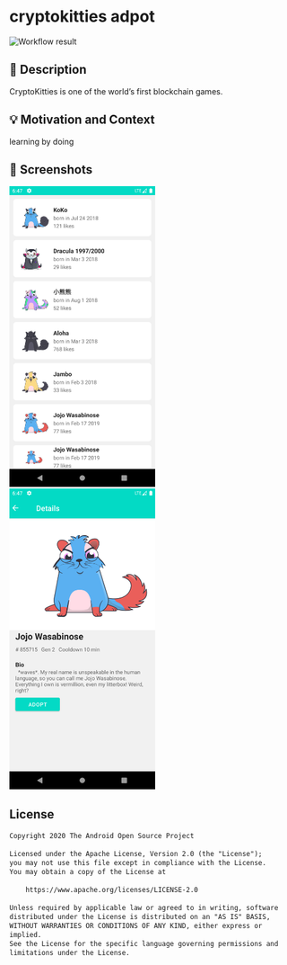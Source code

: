 # cryptokitties adpot

<!--- Replace <OWNER> with your Github Username and <REPOSITORY> with the name of your repository. -->
<!--- You can find both of these in the url bar when you open your repository in github. -->
![Workflow result](https://github.com/shinelikeamillion/android-dev-challenge-compose-2021/workflows/Check/badge.svg)


## :scroll: Description
<!--- Describe your app in one or two sentences -->
CryptoKitties is one of the world’s first blockchain games.


## :bulb: Motivation and Context
<!--- Optionally point readers to interesting parts of your submission. -->
<!--- What are you especially proud of? -->
learning by doing


## :camera_flash: Screenshots
<!-- You can add more screenshots here if you like -->
<img src="/results/screenshot_1.png" width="260">&emsp;<img src="/results/screenshot_2.png" width="260">

## License
```
Copyright 2020 The Android Open Source Project

Licensed under the Apache License, Version 2.0 (the "License");
you may not use this file except in compliance with the License.
You may obtain a copy of the License at

    https://www.apache.org/licenses/LICENSE-2.0

Unless required by applicable law or agreed to in writing, software
distributed under the License is distributed on an "AS IS" BASIS,
WITHOUT WARRANTIES OR CONDITIONS OF ANY KIND, either express or implied.
See the License for the specific language governing permissions and
limitations under the License.
```